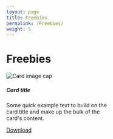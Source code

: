 ```yaml
---
layout: page
title: Freebies
permalink: /Freebies/
weight: 5
---
```


# **Freebies**

<div class="card" style="width: 18rem;">
  <img class="card-img-top" src="https://cdn.dribbble.com/users/2181690/screenshots/6802502/shot-cropped-1563435554537.png" alt="Card image cap">
  <div class="card-body">
    <h5 class="card-title">Card title</h5>
    <p class="card-text">Some quick example text to build on the card title and make up the bulk of the card's content.</p>
    <a href="#" class="btn btn-success">Download</a>
  </div>
</div>
